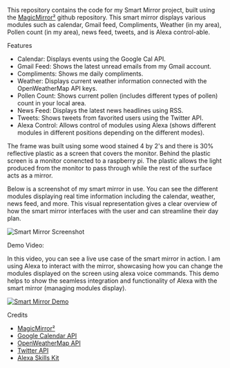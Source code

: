 This repository contains the code for my Smart Mirror project, built using the [MagicMirror²](https://github.com/MichMich/MagicMirror) github repository. This smart mirror displays various modules such as calendar, Gmail feed, Compliments, Weather (in my area), Pollen count (in my area), news feed, tweets, and is Alexa control-able.

Features

- Calendar: Displays events using the Google Cal API.
- Gmail Feed: Shows the latest unread emails from my Gmail account.
- Compliments: Shows me daily compliments.
- Weather: Displays current weather information connected with the OpenWeatherMap API keys.
- Pollen Count: Shows current pollen (includes different types of pollen) count in your local area.
- News Feed: Displays the latest news headlines using RSS.
- Tweets: Shows tweets from favorited users using the Twitter API.
- Alexa Control: Allows control of modules using Alexa (shows different modules in different positions depending on the different modes).

The frame was built using some wood stained 4 by 2's and there is 30% reflective plastic as a screen that covers the monitor. Behind the plastic screen is a monitor conencted to a raspberry pi. The plastic allows the light produced from the monitor to pass through while the rest of the surface acts as a mirror.

Below is a screenshot of my smart mirror in use. You can see the different modules displaying real time information including the calendar, weather, news feed, and more. This visual representation gives a clear overview of how the smart mirror interfaces with the user and can streamline their day plan.

![Smart Mirror Screenshot](https://github.com/user-attachments/assets/63d7d205-c826-49bc-84dd-bfae00d27e0b)

Demo Video:

In this video, you can see a live use case of the smart mirror in action. I am using Alexa to interact with the mirror, showcasing how you can change the modules displayed on the screen using alexa voice commands. This demo helps to show the seamless integration and functionality of Alexa with the smart mirror (managing modules display).

[![Smart Mirror Demo](https://github.com/user-attachments/assets/84f04a63-4e9e-4597-804a-00e303a1b65d)](https://github.com/user-attachments/assets/84f04a63-4e9e-4597-804a-00e303a1b65d "Smart Mirror Demo Video")

Credits

- [MagicMirror²](https://github.com/MichMich/MagicMirror)
- [Google Calendar API](https://developers.google.com/calendar)
- [OpenWeatherMap API](https://openweathermap.org/api)
- [Twitter API](https://developer.twitter.com/en/docs/twitter-api)
- [Alexa Skills Kit](https://developer.amazon.com/en-US/alexa/alexa-skills-kit)
